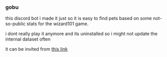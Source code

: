 ### gobu

this discord bot i made it just so it is easy to find pets based on some not-so-public stats for the wizard101 game.

i dont really play it anymore and its uninstalled so i might not update the internal dataset often

it can be invited from [this link](https://discord.com/api/oauth2/authorize?client_id=1142886304653254728&permissions=412317375552&scope=bot%20applications.commands)
